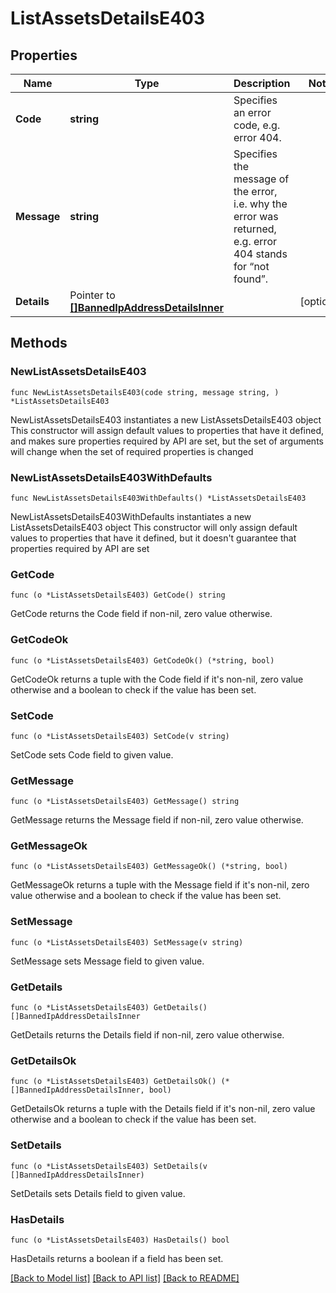 # ListAssetsDetailsE403

## Properties

Name | Type | Description | Notes
------------ | ------------- | ------------- | -------------
**Code** | **string** | Specifies an error code, e.g. error 404. | 
**Message** | **string** | Specifies the message of the error, i.e. why the error was returned, e.g. error 404 stands for “not found”. | 
**Details** | Pointer to [**[]BannedIpAddressDetailsInner**](BannedIpAddressDetailsInner.md) |  | [optional] 

## Methods

### NewListAssetsDetailsE403

`func NewListAssetsDetailsE403(code string, message string, ) *ListAssetsDetailsE403`

NewListAssetsDetailsE403 instantiates a new ListAssetsDetailsE403 object
This constructor will assign default values to properties that have it defined,
and makes sure properties required by API are set, but the set of arguments
will change when the set of required properties is changed

### NewListAssetsDetailsE403WithDefaults

`func NewListAssetsDetailsE403WithDefaults() *ListAssetsDetailsE403`

NewListAssetsDetailsE403WithDefaults instantiates a new ListAssetsDetailsE403 object
This constructor will only assign default values to properties that have it defined,
but it doesn't guarantee that properties required by API are set

### GetCode

`func (o *ListAssetsDetailsE403) GetCode() string`

GetCode returns the Code field if non-nil, zero value otherwise.

### GetCodeOk

`func (o *ListAssetsDetailsE403) GetCodeOk() (*string, bool)`

GetCodeOk returns a tuple with the Code field if it's non-nil, zero value otherwise
and a boolean to check if the value has been set.

### SetCode

`func (o *ListAssetsDetailsE403) SetCode(v string)`

SetCode sets Code field to given value.


### GetMessage

`func (o *ListAssetsDetailsE403) GetMessage() string`

GetMessage returns the Message field if non-nil, zero value otherwise.

### GetMessageOk

`func (o *ListAssetsDetailsE403) GetMessageOk() (*string, bool)`

GetMessageOk returns a tuple with the Message field if it's non-nil, zero value otherwise
and a boolean to check if the value has been set.

### SetMessage

`func (o *ListAssetsDetailsE403) SetMessage(v string)`

SetMessage sets Message field to given value.


### GetDetails

`func (o *ListAssetsDetailsE403) GetDetails() []BannedIpAddressDetailsInner`

GetDetails returns the Details field if non-nil, zero value otherwise.

### GetDetailsOk

`func (o *ListAssetsDetailsE403) GetDetailsOk() (*[]BannedIpAddressDetailsInner, bool)`

GetDetailsOk returns a tuple with the Details field if it's non-nil, zero value otherwise
and a boolean to check if the value has been set.

### SetDetails

`func (o *ListAssetsDetailsE403) SetDetails(v []BannedIpAddressDetailsInner)`

SetDetails sets Details field to given value.

### HasDetails

`func (o *ListAssetsDetailsE403) HasDetails() bool`

HasDetails returns a boolean if a field has been set.


[[Back to Model list]](../README.md#documentation-for-models) [[Back to API list]](../README.md#documentation-for-api-endpoints) [[Back to README]](../README.md)


